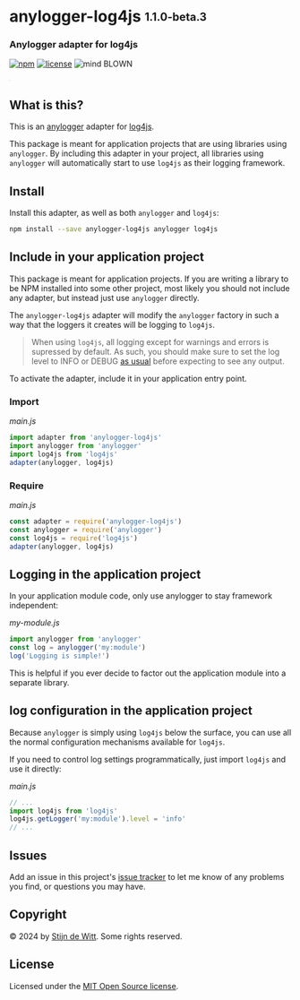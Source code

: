 # anylogger-log4js <sub><sup>1.1.0-beta.3</sup></sub>
### Anylogger adapter for log4js

[![npm](https://img.shields.io/npm/v/anylogger-log4js.svg)](https://npmjs.com/package/anylogger-log4js)
[![license](https://img.shields.io/npm/l/anylogger-log4js.svg)](https://opensource.org/licenses/MIT)
![mind BLOWN](https://img.shields.io/badge/mind-BLOWN-ff69b4.svg)

<sup><sub><sup><sub>.</sub></sup></sub></sup>

## What is this?

This is an [anylogger](https://npmjs.com/package/anylogger) adapter for [log4js](https://npmjs.com/package/log4js).

This package is meant for application projects that are using libraries using `anylogger`. By including this adapter in your project, all libraries using `anylogger` will automatically start to use `log4js` as their logging framework.

## Install

Install this adapter, as well as both `anylogger` and `log4js`:

```sh
npm install --save anylogger-log4js anylogger log4js
```

## Include in your application project
This package is meant for application projects. If you are writing a library to be NPM installed into some other project, most likely you should not include any adapter, but instead just use `anylogger` directly.

The `anylogger-log4js` adapter will modify the `anylogger` factory in such a way that the loggers it creates will be logging to `log4js`.

> When using `log4js`, all logging except for warnings and errors is supressed by default.
As such, you should make sure to set the log level to INFO or DEBUG [as usual](https://www.npmjs.com/package/log4js#documentation) before expecting to see any output.

To activate the adapter, include it in your application entry point.

### Import

*main.js*
```js
import adapter from 'anylogger-log4js'
import anylogger from 'anylogger'
import log4js from 'log4js'
adapter(anylogger, log4js)
```

### Require

*main.js*
```js
const adapter = require('anylogger-log4js')
const anylogger = require('anylogger')
const log4js = require('log4js')
adapter(anylogger, log4js)
```

## Logging in the application project
In your application module code, only use anylogger to stay framework independent:

*my-module.js*
```js
import anylogger from 'anylogger'
const log = anylogger('my:module')
log('Logging is simple!')
```

This is helpful if you ever decide to factor out the application module into a separate library.

## log configuration in the application project

Because `anylogger` is simply using `log4js` below the surface, you can use
all the normal configuration mechanisms available for `log4js`.

If you need to control log settings programmatically, just import `log4js` and
use it directly:

*main.js*
```js
// ...
import log4js from 'log4js'
log4js.getLogger('my:module').level = 'info'
// ...
```

## Issues

Add an issue in this project's
[issue tracker](https://github.com/download/anylogger-log4js/issues)
to let me know of any problems you find, or questions you may have.


## Copyright

© 2024 by [Stijn de Witt](https://stijndewitt.com). Some rights reserved.


## License

Licensed under the [MIT Open Source license](https://opensource.org/licenses/MIT).
